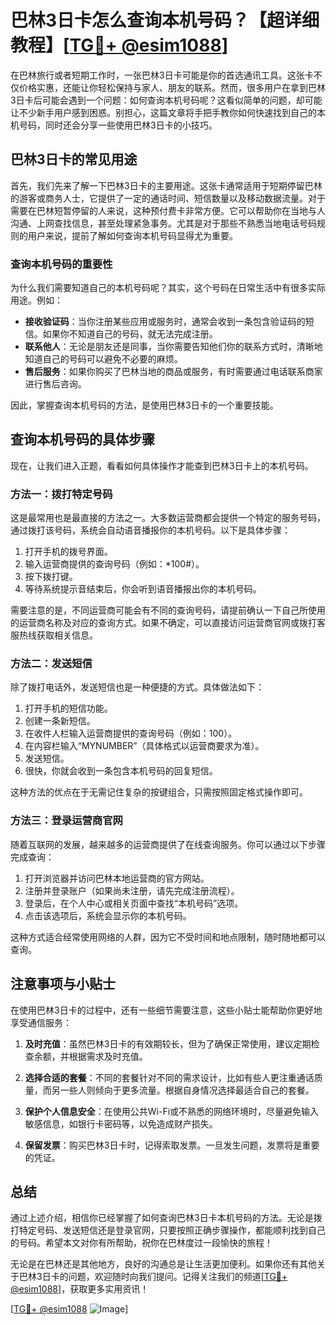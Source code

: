 # 巴林3日卡怎么查询本机号码？【超详细教程】[[TG💪+ @esim1088](https://t.me/s/esim1088)]

在巴林旅行或者短期工作时，一张巴林3日卡可能是你的首选通讯工具。这张卡不仅价格实惠，还能让你轻松保持与家人、朋友的联系。然而，很多用户在拿到巴林3日卡后可能会遇到一个问题：如何查询本机号码呢？这看似简单的问题，却可能让不少新手用户感到困惑。别担心，这篇文章将手把手教你如何快速找到自己的本机号码，同时还会分享一些使用巴林3日卡的小技巧。

## 巴林3日卡的常见用途

首先，我们先来了解一下巴林3日卡的主要用途。这张卡通常适用于短期停留巴林的游客或商务人士，它提供了一定的通话时间、短信数量以及移动数据流量。对于需要在巴林短暂停留的人来说，这种预付费卡非常方便。它可以帮助你在当地与人沟通、上网查找信息，甚至处理紧急事务。尤其是对于那些不熟悉当地电话号码规则的用户来说，提前了解如何查询本机号码显得尤为重要。

### 查询本机号码的重要性

为什么我们需要知道自己的本机号码呢？其实，这个号码在日常生活中有很多实际用途。例如：

- **接收验证码**：当你注册某些应用或服务时，通常会收到一条包含验证码的短信。如果你不知道自己的号码，就无法完成注册。
- **联系他人**：无论是朋友还是同事，当你需要告知他们你的联系方式时，清晰地知道自己的号码可以避免不必要的麻烦。
- **售后服务**：如果你购买了巴林当地的商品或服务，有时需要通过电话联系商家进行售后咨询。

因此，掌握查询本机号码的方法，是使用巴林3日卡的一个重要技能。

## 查询本机号码的具体步骤

现在，让我们进入正题，看看如何具体操作才能查到巴林3日卡上的本机号码。

### 方法一：拨打特定号码

这是最常用也是最直接的方法之一。大多数运营商都会提供一个特定的服务号码，通过拨打该号码，系统会自动语音播报你的本机号码。以下是具体步骤：

1. 打开手机的拨号界面。
2. 输入运营商提供的查询号码（例如：*100#）。
3. 按下拨打键。
4. 等待系统提示音结束后，你会听到语音播报出你的本机号码。

需要注意的是，不同运营商可能会有不同的查询号码，请提前确认一下自己所使用的运营商名称及对应的查询方式。如果不确定，可以直接访问运营商官网或拨打客服热线获取相关信息。

### 方法二：发送短信

除了拨打电话外，发送短信也是一种便捷的方式。具体做法如下：

1. 打开手机的短信功能。
2. 创建一条新短信。
3. 在收件人栏输入运营商提供的查询号码（例如：100）。
4. 在内容栏输入“MYNUMBER”（具体格式以运营商要求为准）。
5. 发送短信。
6. 很快，你就会收到一条包含本机号码的回复短信。

这种方法的优点在于无需记住复杂的按键组合，只需按照固定格式操作即可。

### 方法三：登录运营商官网

随着互联网的发展，越来越多的运营商提供了在线查询服务。你可以通过以下步骤完成查询：

1. 打开浏览器并访问巴林本地运营商的官方网站。
2. 注册并登录账户（如果尚未注册，请先完成注册流程）。
3. 登录后，在个人中心或相关页面中查找“本机号码”选项。
4. 点击该选项后，系统会显示你的本机号码。

这种方式适合经常使用网络的人群，因为它不受时间和地点限制，随时随地都可以查询。

## 注意事项与小贴士

在使用巴林3日卡的过程中，还有一些细节需要注意，这些小贴士能帮助你更好地享受通信服务：

1. **及时充值**：虽然巴林3日卡的有效期较长，但为了确保正常使用，建议定期检查余额，并根据需求及时充值。
   
2. **选择合适的套餐**：不同的套餐针对不同的需求设计，比如有些人更注重通话质量，而另一些人则倾向于更多流量。根据自身情况选择最适合自己的套餐。

3. **保护个人信息安全**：在使用公共Wi-Fi或不熟悉的网络环境时，尽量避免输入敏感信息，如银行卡密码等，以免造成财产损失。

4. **保留发票**：购买巴林3日卡时，记得索取发票。一旦发生问题，发票将是重要的凭证。

## 总结

通过上述介绍，相信你已经掌握了如何查询巴林3日卡本机号码的方法。无论是拨打特定号码、发送短信还是登录官网，只要按照正确步骤操作，都能顺利找到自己的号码。希望本文对你有所帮助，祝你在巴林度过一段愉快的旅程！

无论是在巴林还是其他地方，良好的沟通总是让生活更加便利。如果你还有其他关于巴林3日卡的问题，欢迎随时向我们提问。记得关注我们的频道[[TG💪+ @esim1088](https://t.me/s/esim1088)]，获取更多实用资讯！

[[TG💪+ @esim1088](https://t.me/s/esim1088) ![Image](https://i.postimg.cc/4NQfJmqS/Snipaste-2025-05-13-00-14-12.png)]